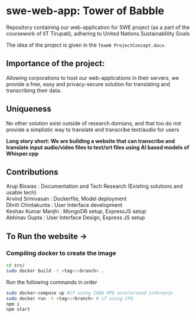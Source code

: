 # swe-web-app: Tower of Babble

Repository containing our web-application for SWE project (as a part of the coursework of IIT Tirupati), adhering to United Nations Sustainablility Goals

The idea of the project is given in the `Team6 ProjectConcept.docx`. 

## Importance of the project:
Allowing corporations to host our web-applications in their servers, we provide a free, easy and privacy-secure solution for translating and transcribing their data.

## Uniqueness
No other solution exist outside of research domians, and that too do not provide a simplistic way to translate and transcribe text/audio for users

**Long story short: We are building a website that can transcribe and translate input audio/video files to text/srt files using AI based models of Whisper.cpp**

## Contributions
Arup Biswas         : Documentation and Tech Research (Existing solutions and usable tech) <br>
Arvind Srinivasan   : Dockerfile, Model deployment <br>
Dhriti Chintakunta  : User Interface development <br>
Keshav Kumar Manjhi : MongoDB setup, ExpressJS setup <br>
Abhinav Gupta       : User Interface Design, Express JS setup 

## To Run the website ->

### Compiling docker to create the image

```bash
cd src/
sudo docker build -t <tag>:<branch> .
```

Run the following commands in order
```bash
sudo docker-compose up #if using CUDA GPU accelerated inference
sudo docker run -t <tag>:<branch> # if using CPU
npm i
npm start
```
